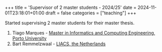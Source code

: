 +++
title = 'Supervisor of 2 master students - 2024/25'
date = 2024-11-01T23:18:01+01:00
draft = false
categories = ["teaching"]
+++

Started supervising 2 master students for their master thesis.

1. Tiago Marques - [Master in Informatics and Computing Engineering, Porto University](https://sigarra.up.pt/feup/en/cur_geral.cur_view?pv_curso_id=22862)
2. Bart Remmelzwaal - [LIACS, the Netherlands](https://liacs.leidenuniv.nl/)